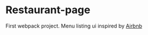 # Restaurant-page
First webpack project. Menu listing ui inspired by [Airbnb](https://www.airbnb.ca/)
